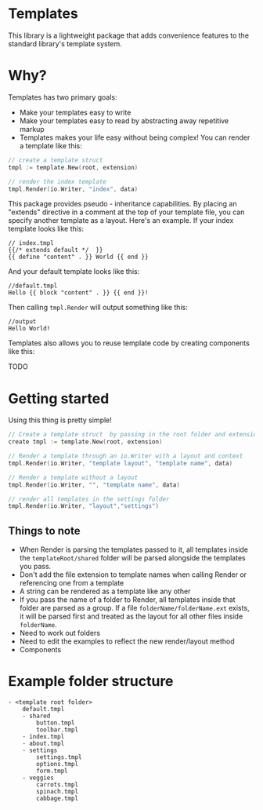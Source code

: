 # Templates

This library is a lightweight package that adds convenience features to the standard library's template system.

# Why?

Templates has two primary goals:

- Make your templates easy to write
- Make your templates easy to read by abstracting away repetitive markup
- Templates makes your life easy without being complex! You can render a template like this:

```go
// create a template struct
tmpl := template.New(root, extension)

// render the index template
tmpl.Render(io.Writer, "index", data)
```

This package provides pseudo - inheritance capabilities. By placing an "extends" directive in a comment at the top of your template file, you can specify another template as a layout. Here's an example. If your index template looks like this:

```tmpl
// index.tmpl
{{/* extends default */  }}
{{ define "content" . }} World {{ end }}
```

And your default template looks like this:

```tmpl
//default.tmpl
Hello {{ block "content" . }} {{ end }}!
```

Then calling `tmpl.Render` will output something like this:

```tmpl
//output
Hello World!
```

Templates also allows you to reuse template code by creating components like this:

TODO

# Getting started

Using this thing is pretty simple!

```go
// Create a template struct  by passing in the root folder and extension for all templates
create tmpl := template.New(root, extension)

// Render a template through an io.Writer with a layout and context
tmpl.Render(io.Writer, "template layout", "template name", data)

// Render a template without a layout
tmpl.Render(io.Writer, "", "template name", data)

// render all templates in the settings folder
tmpl.Render(io.Writer, "layout","settings")

```

## Things to note

- When Render is parsing the templates passed to it, all templates inside the `templateRoot/shared` folder will be parsed alongside the templates you pass.
- Don't add the file extension to template names when calling Render or referencing one from a template
- A string can be rendered as a template like any other
- If you pass the name of a folder to Render, all templates inside that folder are parsed as a group. If a file `folderName/folderName.ext` exists, it will be parsed first and treated as the layout for all other files inside `folderName`.
- Need to work out folders
- Need to edit the examples to reflect the new render/layout method
- Components

# Example folder structure

```
- <template root folder>
    default.tmpl
    - shared
        button.tmpl
        toolbar.tmpl
    - index.tmpl
    - about.tmpl
    - settings
        settings.tmpl
        options.tmpl
        form.tmpl
    - veggies
        carrots.tmpl
        spinach.tmpl
        cabbage.tmpl
```
